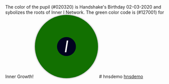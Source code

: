 <!DOCTYPE html>
<html>
The color of the pupil (#020320) is Handshake's Birthday 02-03-2020 and sybolizes the roots of Inner I Network. The green color code is (#127001) for Inner Growth!	
<head>
	<title>Interactive I in Eye</title>
	<style>
		.eye {
			position: relative;
			display: inline-block;
			width: 200px;
			height: 200px;
			background-color: #127001;
			border-radius: 50%;
			overflow: hidden;
			box-shadow: 0px 0px 5px #888888;
		}
		.pupil {
			position: absolute;
			top: 50%;
			left: 50%;
			width: 60px;
			height: 60px;
			background-color: #020320;
			border-radius: 50%;
			transform: translate(-50%, -50%);
			transition: all 0.3s ease-in-out;
		}
		.eye:hover .pupil {
			width: 80px;
			height: 80px;
		}
		.eye .pupil i {
			position: absolute;
			top: 50%;
			left: 50%;
			transform: translate(-50%, -50%);
			font-size: 50px;
			color: white;
		}
	</style>
</head>
<body>
	<div class="eye">
		<div class="pupil">
			<i>I</i>
		</div>
	</div>
</body>
</html>
# hnsdemo
<a href="https://reg.uncensorednames.com/tld/hnsdemo">hnsdemo</a>
